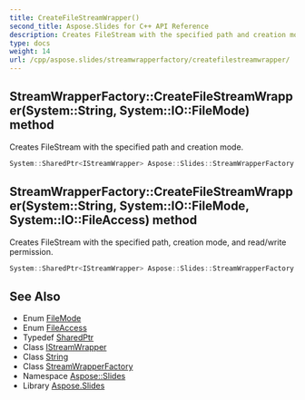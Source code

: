 ```yaml
---
title: CreateFileStreamWrapper()
second_title: Aspose.Slides for C++ API Reference
description: Creates FileStream with the specified path and creation mode.
type: docs
weight: 14
url: /cpp/aspose.slides/streamwrapperfactory/createfilestreamwrapper/
---
```

## StreamWrapperFactory::CreateFileStreamWrapper(System::String, System::IO::FileMode) method


Creates FileStream with the specified path and creation mode.

```cpp
System::SharedPtr<IStreamWrapper> Aspose::Slides::StreamWrapperFactory::CreateFileStreamWrapper(System::String fileName, System::IO::FileMode fileMode) override
```

## StreamWrapperFactory::CreateFileStreamWrapper(System::String, System::IO::FileMode, System::IO::FileAccess) method


Creates FileStream with the specified path, creation mode, and read/write permission.

```cpp
System::SharedPtr<IStreamWrapper> Aspose::Slides::StreamWrapperFactory::CreateFileStreamWrapper(System::String fileName, System::IO::FileMode fileMode, System::IO::FileAccess fileAccess) override
```

## See Also

* Enum [FileMode](../../system.io/filemode/)
* Enum [FileAccess](../../system.io/fileaccess/)
* Typedef [SharedPtr](../../system/sharedptr/)
* Class [IStreamWrapper](../istreamwrapper/)
* Class [String](../../system/string/)
* Class [StreamWrapperFactory](./)
* Namespace [Aspose::Slides](../)
* Library [Aspose.Slides](../../)